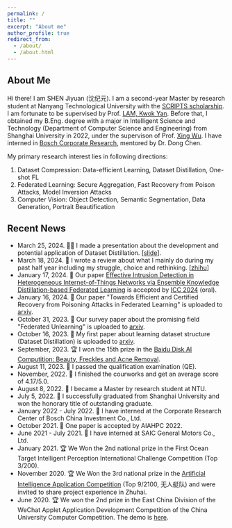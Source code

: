 ```yaml
---
permalink: /
title: ""
excerpt: "About me"
author_profile: true
redirect_from: 
  - /about/
  - /about.html
---
```



## About Me
Hi there! I am SHEN Jiyuan (沈纪元). I am a second-year Master by research student at Nanyang Technological University with the [SCRIPTS scholarship](https://www.ntu.edu.sg/scripts/home). I am fortunate to be supervised by Prof. [LAM, Kwok Yan](https://personal.ntu.edu.sg/kwokyan.lam/). Before that, I obtained my B.Eng. degree with a major in Intelligent Science and Technology (Department of Computer Science and Engineering) from Shanghai University in 2022, under the supervison of Prof. [Xing Wu](https://scholar.google.com/citations?user=rRQ_BQIAAAAJ&hl=en). I have interned in [Bosch Corporate Research](https://www.bosch.com/), mentored by Dr. Dong Chen.


My primary research interest lies in following directions:

1. Dataset Compression: Data-efficient Learning, Dataset Distillation, One-shot FL
2. Federated Learning: Secure Aggregation, Fast Recovery from Poison Attacks, Model Inversion Attacks
3. Computer Vision: Object Detection, Semantic Segmentation, Data Generation, Portrait Beautification


## Recent News
* March 25, 2024. 👨‍💻 I made a presentation about the development and potential application of Dataset Distillation. [[slide](https://docs.google.com/presentation/d/1rzKOw9eNgg4gqXfNcwnSKsAmhilHxxOg/edit?usp=sharing&ouid=105576136034076869833&rtpof=true&sd=true)].
* March 18, 2024. 🤔 I wrote a review about what I mainly do during my past half year including my struggle, choice and rethinking. [[zhihu](https://zhuanlan.zhihu.com/p/687816066)]
* January 17, 2024. 🎉 Our paper [Effective Intrusion Detection in Heterogeneous Internet-of-Things Networks via Ensemble Knowledge Distillation-based Federated Learning](https://shenjiyuan123.github.io/publication/FLEKD) is accepted by [ICC 2024](https://icc2024.ieee-icc.org) (oral).
* January 16, 2024. 📃 Our paper "Towards Efficient and Certified Recovery from Poisoning Attacks in Federated Learning" is uploaded to [arxiv](http://arxiv.org/abs/2401.08216).
* October 31, 2023. 📃 Our survey paper about the promising field "Federated Unlearning" is uploaded to [arxiv](https://arxiv.org/abs/2310.10541).
* October 16, 2023. 📃 My first paper about learning dataset structure (Dataset Distillation) is uploaded to [arxiv](https://arxiv.org/abs/2310.10541).
* September, 2023. 🏆 I won the 15th prize in the [Baidu Disk AI Computition: Beauty, Freckles and Acne Removal](https://aistudio.baidu.com/competition/detail/1022/0/leaderboard).
* August 11, 2023. 🎉 I passed the qualification examination (QE).
* November, 2022. 🎉 I finished the courworks and get an average score of 4.17/5.0.
* August 8, 2022. 🎉 I became a Master by research student at NTU.
* July 5, 2022. 🎉 I successfully graduated from Shanghai University and won the honorary title of outstanding graduate.
* January 2022 - July 2022. 💼 I have interned at the Corporate Research Center of Bosch China Investment Co., Ltd.
* October 2021. 🎉 One paper is accepted by AIAHPC 2022.
* June 2021 - July 2021. 💼 I have interned at SAIC General Motors Co., Ltd.
* January 2021. 🏆 We Won the 2nd national prize in the First Ocean Target Intelligent Perception International Challenge Competition (Top 3/200).
* November 2020. 🏆 We Won the 3rd national prize in the [Artificial Intelligence Application Competition](https://www.heywhale.com/home/competition/5f34b039a5c0e8002d5d008e/leaderboard) (Top 9/2100, 无人艇队) and were invited to share project experience in Zhuhai.
* June 2020. 🏆 We won the 2nd prize in the East China Division of the WeChat Applet Application Development Competition of the China University Computer Competition. The demo is [here](https://youtu.be/_Lg85Zdr4nk).

